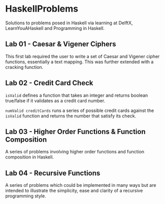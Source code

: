 # HaskellProblems
Solutions to problems posed in Haskell via learning at DelftX, LearnYouAHaskell and Programming in Haskell.

## Lab 01 - Caesar & Vigener Ciphers

This first lab required the user to write a set of Caesar and Vigener cipher functions, essentially a text mapping. This was further extended with a cracking function.

## Lab 02 - Credit Card Check

`isValid` defines a function that takes an integer and returns boolean true/false if it validates as a credit card number.

`numValid creditCards` runs a series of possible credit cards against the `isValid` function and returns the number that satisfy its check.

## Lab 03 - Higher Order Functions & Function Composition

A series of problems involving higher order functions and function composition in Haskell.

## Lab 04 - Recursive Functions

A series of problems which could be implemented in many ways but are intended to illustrate the simplicity, ease and clarity of a recursive programming style.
